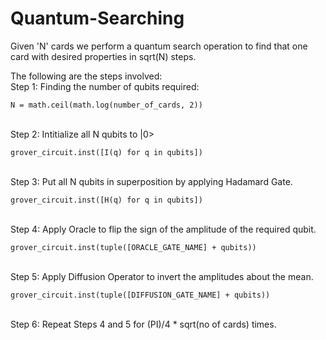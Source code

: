 # Quantum-Searching
Given 'N' cards we perform a quantum search operation to find that one card with desired properties in sqrt(N) steps.

The following are the steps involved:
<br>Step 1:
  Finding the number of qubits required:
  ```
  N = math.ceil(math.log(number_of_cards, 2))
  ```
  
<br>Step 2:
  Intitialize all N qubits to |0>
  ```
  grover_circuit.inst([I(q) for q in qubits])	
  ```
  
<br>Step 3:
  Put all N qubits in superposition by applying Hadamard Gate.
  ```
  grover_circuit.inst([H(q) for q in qubits])	
  ```
<br>Step 4:
  Apply Oracle to flip the sign of the amplitude of the required qubit.
  ```
  grover_circuit.inst(tuple([ORACLE_GATE_NAME] + qubits))
  ```
<br>Step 5:
  Apply Diffusion Operator to invert the amplitudes about the mean.
  ```
  grover_circuit.inst(tuple([DIFFUSION_GATE_NAME] + qubits))
  ```
<br>Step 6:
  Repeat Steps 4 and 5 for (PI)/4 * sqrt(no of cards) times.
